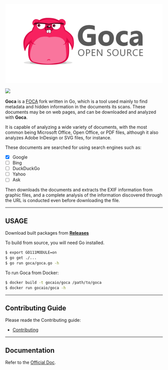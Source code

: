 ![](img/Goca_banner.png)

[![](https://img.shields.io/badge/Chat-Telegram-blue.svg)](https://t.me/GocaIO) 

**Goca** is a [FOCA](https://github.com/ElevenPaths/FOCA) fork written in Go, which is a tool used mainly to find metadata and hidden information in the documents its scans. These documents may be on web pages, and can be downloaded and analyzed with **Goca**.

It is capable of analyzing a wide variety of documents, with the most common being Microsoft Office, Open Office, or PDF files, although it also analyzes Adobe InDesign or SVG files, for instance.

These documents are searched for using search engines such as:

+ [x] Google
+ [ ] Bing
+ [ ] DuckDuckGo
+ [ ] Yahoo
+ [ ] Ask

Then downloads the documents and extracts the EXIF information from graphic files, and a complete analysis of the information discovered through the URL is conducted even before downloading the file.

***

## USAGE

Download built packages from [**Releases**](https://github.com/Gocaio/goca/releases)

To build from source, you will need Go installed.

```bash
$ export GO111MODULE=on 
$ go get ./...
$ go run goca/goca.go -h
```

To run Goca from Docker:

```bash
$ docker build -t gocaio/goca /path/to/goca
$ docker run gocaio/goca -h
```

***

## Contributing Guide

Please reade the Contributing guide:

+ [Contributing](CONTRIBUTING.md)

***

## Documentation

Refer to the [Official Doc](https://github.com/gocaio/Doc).
